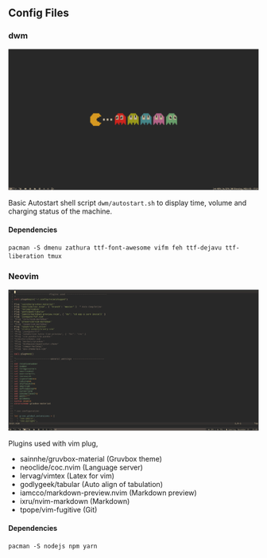 ## Config Files

### dwm

![](desktop.png)

Basic Autostart shell script `dwm/autostart.sh` to display time, volume and charging status of the machine.

#### Dependencies

`pacman -S dmenu zathura ttf-font-awesome vifm feh ttf-dejavu ttf-liberation tmux`

### Neovim

![](nvim.png)

Plugins used with vim plug,

- sainnhe/gruvbox-material (Gruvbox theme)
- neoclide/coc.nvim (Language server)
- lervag/vimtex (Latex for vim)
- godlygeek/tabular (Auto align of tabulation)
- iamcco/markdown-preview.nvim (Markdown preview)
- ixru/nvim-markdown (Markdown)
- tpope/vim-fugitive (Git)

#### Dependencies

`pacman -S nodejs npm yarn`
